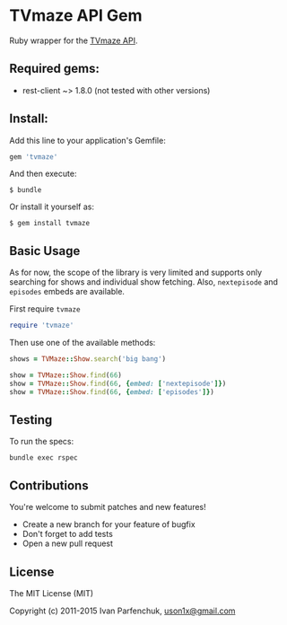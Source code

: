 TVmaze API Gem
==============

Ruby wrapper for the [TVmaze API](http://api.tvmaze.com/).


## Required gems:

* rest-client ~> 1.8.0
(not tested with other versions)

## Install:

Add this line to your application's Gemfile:

```ruby
gem 'tvmaze'
```

And then execute:

```
$ bundle
```

Or install it yourself as:

```
$ gem install tvmaze
```

## Basic Usage

As for now, the scope of the library is very limited 
and supports only searching for shows and individual show fetching.
Also, `nextepisode` and `episodes` embeds are available.

First require `tvmaze`

```ruby
require 'tvmaze'
```
Then use one of the available methods:

```ruby
shows = TVMaze::Show.search('big bang')

show = TVMaze::Show.find(66)
show = TVMaze::Show.find(66, {embed: ['nextepisode']})
show = TVMaze::Show.find(66, {embed: ['episodes']})
```

## Testing

To run the specs:

```
bundle exec rspec
```

## Contributions

You're welcome to submit patches and new features!

- Create a new branch for your feature of bugfix
- Don't forget to add tests
- Open a new pull request

## License

The MIT License (MIT)

Copyright (c) 2011-2015 Ivan Parfenchuk, <uson1x@gmail.com>

